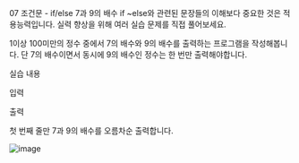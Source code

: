 07 조건문 - if/else
7과 9의 배수
if ~else와 관련된 문장들의 이해보다 중요한 것은 적용능력입니다. 실력 향상을 위해 여러 실습 문제를 직접 풀어보세요.

1이상 100미만의 정수 중에서 7의 배수와 9의 배수를 출력하는 프로그램을 작성해봅니다. 단 7의 배수이면서 동시에 9의 배수인 정수는 한 번만 출력해야합니다.

실습 내용


입력





출력

첫 번째 줄만 7과 9의 배수를 오름차순 출력합니다.

![image](https://user-images.githubusercontent.com/67575226/161448863-17b7f757-6e10-4780-837a-7ff081769ecb.png)